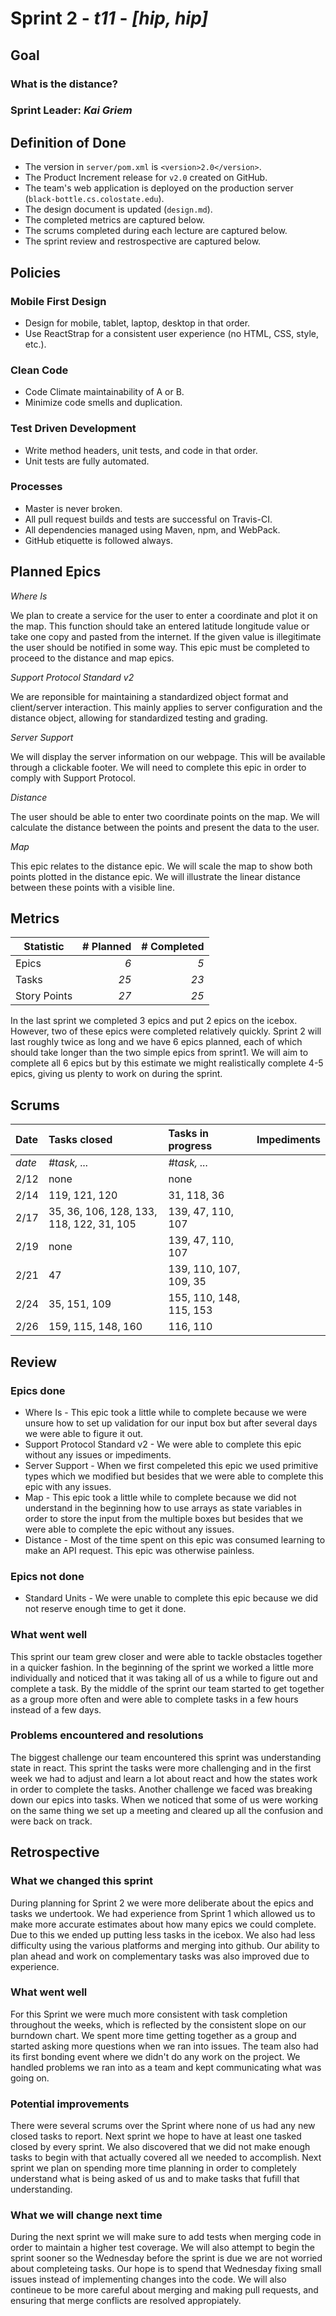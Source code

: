 # Sprint 2 - *t11* - *[hip, hip]*

## Goal

### What is the distance?
### Sprint Leader: *Kai Griem*

## Definition of Done

* The version in `server/pom.xml` is `<version>2.0</version>`.
* The Product Increment release for `v2.0` created on GitHub.
* The team's web application is deployed on the production server (`black-bottle.cs.colostate.edu`).
* The design document is updated (`design.md`).
* The completed metrics are captured below.
* The scrums completed during each lecture are captured below.
* The sprint review and restrospective are captured below.


## Policies

### Mobile First Design
* Design for mobile, tablet, laptop, desktop in that order.
* Use ReactStrap for a consistent user experience (no HTML, CSS, style, etc.).

### Clean Code
* Code Climate maintainability of A or B.
* Minimize code smells and duplication.

### Test Driven Development
* Write method headers, unit tests, and code in that order.
* Unit tests are fully automated.

### Processes
* Master is never broken. 
* All pull request builds and tests are successful on Travis-CI.
* All dependencies managed using Maven, npm, and WebPack.
* GitHub etiquette is followed always.


## Planned Epics

*Where Is*

We plan to create a service for the user to enter a coordinate and plot it on the map. This function should take an entered latitude longitude value or take one copy and pasted from the internet. If the given value is illegitimate the user should be notified in some way. This epic must be completed to proceed to the distance and map epics. 

*Support Protocol Standard v2*

We are reponsible for maintaining a standardized object format and client/server interaction. This mainly applies to server configuration and the distance object, allowing for standardized testing and grading. 

*Server Support*

We will display the server information on our webpage. This will be available through a clickable footer. We will need to complete this epic in order to comply with Support Protocol. 

*Distance*

The user should be able to enter two coordinate points on the map. We will calculate the distance between the points and present the data to the user. 

*Map*

This epic relates to the distance epic. We will scale the map to show both points plotted in the distance epic. We will illustrate the linear distance between these points with a visible line. 

## Metrics

| Statistic | # Planned | # Completed |
| --- | ---: | ---: |
| Epics | *6* | *5* |
| Tasks |  *25*   | *23* | 
| Story Points |  *27*  | *25* | 

In the last sprint we completed 3 epics and put 2 epics on the icebox. However, two of these epics were completed relatively quickly. Sprint 2 will last roughly twice as long and we have 6 epics planned, each of which should take longer than the two simple epics from sprint1. We will aim to complete all 6 epics but by this estimate we might realistically complete 4-5 epics, giving us plenty to work on during the sprint. 


## Scrums

| Date | Tasks closed  | Tasks in progress | Impediments |
| :--- | :--- | :--- | :--- |
| *date* | *#task, ...* | *#task, ...* |  | 
| 2/12 | none | none | |
| 2/14 | 119, 121, 120 | 31, 118, 36 |  |
| 2/17 | 35, 36, 106, 128, 133, 118, 122, 31, 105 | 139, 47, 110, 107 |  |
| 2/19 | none| 139, 47, 110, 107 |  |
| 2/21 | 47 | 139, 110, 107, 109, 35 |  |
| 2/24 | 35, 151, 109 | 155, 110, 148, 115, 153 |  |
| 2/26 | 159, 115, 148, 160 | 116, 110 |  |


## Review

### Epics done  

* Where Is - This epic took a little while to complete because we were unsure how to set up validation for our input box but after several days we were able to figure it out. 
* Support Protocol Standard v2 - We were able to complete this epic without any issues or impediments.
* Server Support - When we first compeleted this epic we used primitive types which we modified but besides that we were able to complete this epic with any issues.
* Map - This epic took a little while to complete because we did not understand in the beginning how to use arrays as state variables in order to store the input from the multiple boxes but besides that we were able to complete the epic without any issues.
* Distance - Most of the time spent on this epic was consumed learning to make an API request. This epic was otherwise painless.  


### Epics not done 

* Standard Units -  We were unable to complete this epic because we did not reserve enough time to get it done.

### What went well

This sprint our team grew closer and were able to tackle obstacles together in a quicker fashion. In the beginning of the sprint we worked a little more individually and noticed that it was taking all of us a while to figure out and complete a task. By the middle of the sprint our team started to get together as a group more often and were able to complete tasks in a few hours instead of a few days.

### Problems encountered and resolutions

The biggest challenge our team encountered this sprint was understanding state in react. This sprint the tasks were more challenging and in the first week we had to adjust and learn a lot about react and how the states work in order to complete the tasks. Another challenge we faced was breaking down our epics into tasks. When we noticed that some of us were working on the same thing we set up a meeting and cleared up all the confusion and were back on track. 

## Retrospective

### What we changed this sprint
During planning for Sprint 2 we were more deliberate about the epics and tasks we undertook. We had experience from Sprint 1 which allowed us to make more accurate estimates about how many epics we could complete. Due to this we ended up putting less tasks in the icebox. We also had less difficulty using the various platforms and merging into github. Our ability to plan ahead and work on complementary tasks was also improved due to experience. 

### What went well

For this Sprint we were much more consistent with task completion throughout the weeks, which is reflected by the consistent slope on our burndown chart. We spent more time getting together as a group and started asking more questions when we ran into issues. The team also had its first bonding event where we didn't do any work on the project. We handled problems we ran into as a team and kept communicating what was going on.

### Potential improvements
There were several scrums over the Sprint where none of us had any new closed tasks to report. Next sprint we hope to have at 
least one tasked closed by every sprint. We also discovered that we did not make enough tasks to begin with that actually covered all we needed to accomplish. Next sprint we plan on spending more time planning in order to completely understand what is being asked of us and to make tasks that fufill that understanding. 

### What we will change next time
During the next sprint we will make sure to add tests when merging code in order to maintain a higher test coverage. We will also attempt to begin the sprint sooner so the Wednesday before the sprint is due we are not worried about completeing tasks. Our hope is to spend that Wednesday fixing small issues instead of implementing changes into the code. We will also contineue to be more careful about merging and making pull requests, and ensuring that merge conflicts are resolved appropiately.
